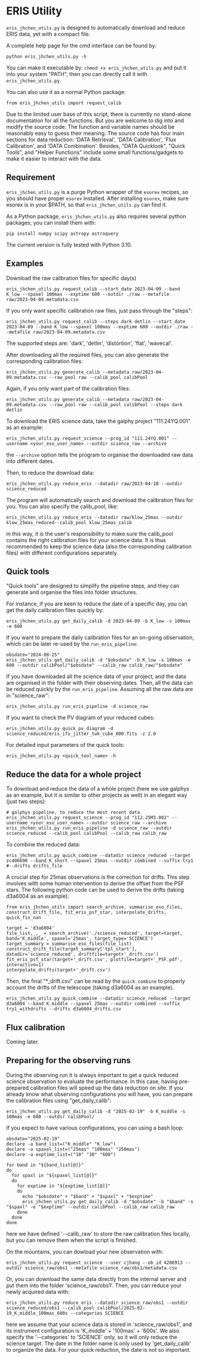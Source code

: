 # ERIS Utility

`eris_jhchen_utils.py` is designed to automatically download and reduce ERIS data, yet with a compact file.

A complete help page for the cmd interface can be found by:

    python eris_jhchen_utils.py -h

You can make it executable by: `chmod +x eris_jhchen_utils.py` and put it into your system "PATH", then you can directly call it with `eris_jhchen_utils.py`.

You can also use it as a normal Python package:

    from eris_jhchen_utils import request_calib

Due to the limited user base of this script, there is currently no stand-alone documentation for all the functions. But you are welcome to dig into and modify the source code. The function and variable names should be reasonably easy to guess their meaning. The source code has four main sections for data reduction: 'DATA Retrieval', 'DATA Calibration', 'Flux Calibration', and 'DATA Combination'. Besides, "DATA Quicklook", "Quick Tools", and "Helper Functions" include some small functions/gadgets to make it easier to interact with the data.

## Requirement

`eris_jhchen_utils.py` is a purge Python wrapper of the `esorex` recipes, so you should have proper `esorex` installed. After installing `esorex`, make sure esorex is in your $PATH, so that `eris_jhchen_utils.py` can find it.

As a Python package, `eris_jhchen_utils.py` also requires several python packages; you can install them with:

    pip install numpy scipy astropy astroquery

The current version is fully tested with Python 3.10.

## Examples

Download the raw calibration files for specific day(s)

    eris_jhchen_utils.py request_calib --start_date 2023-04-09 --band K_low --spaxel 100mas --exptime 600 --outdir ./raw --metafile raw/2023-04-09.metadata.csv

If you only want specific calibration raw files, just pass through the "steps":

    eris_jhchen_utils.py request_calib --steps dark detlin --start_date 2023-04-09 --band K_low --spaxel 100mas --exptime 600 --outdir ./raw --metafile raw/2023-04-09.metadata.csv

The supported steps are: 'dark', 'detlin', 'distortion', 'flat', 'wavecal'.

After downloading all the required files, you can also generate the corresponding calibration files:

    eris_jhchen_utils.py generate_calib --metadata raw/2023-04-09.metadata.csv --raw_pool raw --calib_pool calibPool

Again, if you only want part of the calibration files:

    eris_jhchen_utils.py generate_calib --metadata raw/2023-04-09.metadata.csv --raw_pool raw --calib_pool calibPool --steps dark detlin

To download the ERIS science data, take the galphy project "111.24YQ.001" as an example:

    eris_jhchen_utils.py request_science --prog_id "111.24YQ.001" --username <your_eso_user_name> --outdir science_raw --archive

the `--archive` option tells the program to organise the downloaded raw data into different dates.

Then, to reduce the download data:

    eris_jhchen_utils.py reduce_eris --datadir raw/2023-04-10 --outdir science_reduced 

The program will automatically search and download the calibration files for you. You can also specify the calib_pool, like:
    
    eris_jhchen_utils.py reduce_eris --datadir raw/klow_25mas --outdir klow_25mas_reduced--calib_pool klow_25mas_calib

in this way, it is the user's responsibility to make sure the calib_pool contains the right calibration files for your science data. It is thus recommended to keep the science data (also the corresponding calibration files) with different configurations separately.


## Quick tools

"Quick tools" are designed to simplify the pipeline steps, and they can generate and organise the files into folder structures.

For instance, if you are keen to reduce the date of a specific day, you can get the daily calibration files quickly by:

    eris_jhchen_utils.py get_daily_calib -d 2023-04-09 -b K_low -s 100mas -e 600

If you want to prepare the daily calibration files for an on-going observation, which can be later re-used by the `run_eris_pipeline`:

    obsdate="2024-08-25"
    eris_jhchen_utils get_daily_calib -d "$obsdate" -b K_low -s 100mas -e 600 --outdir calibPool/"$obsdate" --calib_raw calib_raw/"$obsdate"

If you have downloaded all the science data of your project, and the data are organised in the folder with their observing dates. Then, all the data can be reduced quickly by the `run_eris_pipeline`. Assuming all the raw data are in "science_raw":

    eris_jhchen_utils.py run_eris_pipeline -d science_raw 

If you want to check the PV diagram of your reduced cubes:
    
    eris_jhchen_utils.py quick_pv_diagram -d science_reduced/eris_ifu_jitter_twk_cube_000.fits -z 2.0

For detailed input parameters of the quick tools:

    eris_jhchen_utils.py <quick_tool_name> -h

## Reduce the data for a whole project

To download and reduce the data of a whole project (here we use galphys as an example, but it is similar to other projects as well) in an elegant way (just two steps):

    # galphys pipeline, to reduce the most recent data
    eris_jhchen_utils.py request_science --prog_id "112.25M3.002" --username <your_eso_user_name> --outdir science_raw --archive
    eris_jhchen_utils.py run_eris_pipeline -d science_raw --outdir science_reduced --calib_pool calibPool --calib_raw calib_raw

To combine the reduced data:

    eris_jhchen_utils.py quick_combine --datadir science_reduced --target zc406690 --band K_short --spaxel 25mas --outdir combined --suffix try1 #--drifts drifts_file 

A crucial step for 25mas observations is the correction for drifts. This step involves with some human intervention to derive the offset from the PSF stars. The following python code can be used to derive the drifts (taking d3a6004 as an example):

    from eris_jhchen_utils import search_archive, summarise_eso_files, construct_drift_file, fit_eris_psf_star, interpolate_drifts, quick_fix_nan

    target = 'd3a6004'
    file_list,_,_ = search_archive('./science_reduced', target=target, band='K_middle', spaxel='25mas', target_type='SCIENCE')
    target_summary = summarise_eso_files(file_list)
    construct_drift_file(target_summary['tpl_start'], datadir='science_reduced', driftfile=target+'_drift.csv')
    fit_eris_psf_star(target+'_drift.csv', plotfile=target+'_PSF.pdf', interactive=1)
    interpolate_drifts(target+'_drift.csv')

Then, the final "*_drift.csv" can be read by the `quick_combine` to properly account the drifts of the telescope (taking d3a6004 as an example).

    eris_jhchen_utils.py quick_combine --datadir science_reduced --target d3a6004 --band K_middle --spaxel 25mas --outdir combined --suffix try1_withdrifts --drifts d3a6004_drifts.csv

## Flux calibration

Coming later.

## Preparing for the observing runs

During the observing run it is always important to get a quick reduced science observation to evaluate the performance. In this case, having pre-prepared calibration files will speed up the data reduction on site. If you already know what observing configurations you will have, you can prepare the calibration files using "get_daily_calib":

    eris_jhchen_utils.py get_daily_calib -d "2025-02-19" -b K_middle -s 100mas -e 600 --outdir calibPool/ 

If you expect to have various configurations, you can using a bash loop:

    obsdate="2025-02-19"
    declare -a band_list=("K_middle" "K_low")
    declare -a spaxel_list=("25mas" "100mas" "250mas")
    declare -a exptime_list=("10" "30" "600")

    for band in "${band_list[@]}"
    do
      for spaxl in "${spaxel_list[@]}"
      do
        for exptime in "${exptime_list[@]}"
        do
          echo "$obsdate" + "$band" + "$spaxl" + "$exptime"
          eris_jhchen_utils.py get_daily_calib -d "$obsdate" -b "$band" -s "$spaxl" -e "$exptime" --outdir calibPool --calib_raw calib_raw
        done
      done
    done


here we have defined '--calib_raw' to store the raw calibration files locally, but you can remove them when the script is finished.

On the mountains, you can dowload your new observation with:

    eris_jhchen_utils.py request_science --user cjhang --ob_id 4206913 --outdir science_raw/obs1 --metafile science_raw/obs1/metadata.csv

Or, you can download the same data directly from the internal server and put them into the folder 'science_raw/obs1'. Then, you can reduce your newly acquired data with:

    eris_jhchen_utils.py reduce_eris --datadir science_raw/obs1 --outdir science_reduced/obs1 --calib_pool calibPool/2025-02-19_K_middle_100mas_600s --categories SCIENCE

here we assume that your science data is stored in 'science_raw/obs1', and its instrument configuration is 'K_middle' + '100mas' + '600s'. We also specify the '--categories' to 'SCIENCE' only, so it will only reduce the science target. The date in the folder name is only used by 'get_daily_calib' to organize the data. For your quick reduction, the date is not so important.

